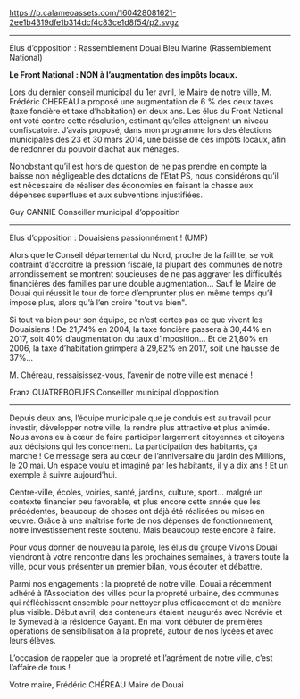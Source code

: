 https://p.calameoassets.com/160428081621-2ee1b4319dfe1b314dcf4c83ce1d8f54/p2.svgz

---

Élus d’opposition : Rassemblement Douai Bleu Marine (Rassemblement National)

**Le Front National : NON à l’augmentation des impôts locaux.**

Lors du dernier conseil municipal du 1er avril, le Maire de notre ville, M. Frédéric CHEREAU a proposé une augmentation de 6 % des deux taxes (taxe foncière et taxe d’habitation) en deux ans. Les élus du Front National ont voté contre cette résolution, estimant qu’elles atteignent un niveau confiscatoire. J’avais proposé, dans mon programme lors des élections municipales des 23 et 30 mars 2014, une baisse de ces impôts locaux, afin de redonner du pouvoir d’achat aux ménages.

Nonobstant qu’il est hors de question de ne pas prendre en compte la baisse non négligeable des dotations de l’Etat PS, nous considérons qu’il est nécessaire de réaliser des économies en faisant la chasse aux dépenses superflues et aux subventions injustifiées.

Guy CANNIE
Conseiller municipal d’opposition

---

Élus d’opposition : Douaisiens passionnément ! (UMP)

Alors que le Conseil départemental du Nord, proche de la faillite, se voit contraint d’accroître la pression fiscale, la plupart des communes de notre arrondissement se montrent soucieuses de ne pas aggraver les difficultés financières des familles par une double augmentation... Sauf le Maire de Douai qui réussit le tour de force d’emprunter plus en même temps qu’il impose plus, alors qu’à l’en croire "tout va bien".

Si tout va bien pour son équipe, ce n’est certes pas ce que vivent les Douaisiens ! De 21,74% en 2004, la taxe foncière passera à 30,44% en 2017, soit 40% d’augmentation du taux d’imposition… Et de 21,80% en 2006, la taxe d’habitation grimpera à 29,82% en 2017, soit une hausse de 37%…

M. Chéreau, ressaisissez-vous, l’avenir de notre ville est menacé !

Franz QUATREBOEUFS
Conseiller municipal d’opposition

---

Depuis deux ans, l’équipe municipale que je conduis est au travail pour investir, développer notre ville, la rendre plus attractive et plus animée. Nous avons eu à cœur de faire participer largement citoyennes et citoyens aux décisions qui les concernent. La participation des habitants, ça marche ! Ce message sera au cœur de l’anniversaire du jardin des Millions, le 20 mai. Un espace voulu et imaginé par les habitants, il y a dix ans ! Et un exemple à suivre aujourd’hui.

Centre-ville, écoles, voiries, santé, jardins, culture, sport… malgré un contexte financier peu favorable, et plus encore cette année que les précédentes, beaucoup de choses ont déjà été réalisées ou mises en œuvre. Grâce à une maîtrise forte de nos dépenses de fonctionnement, notre investissement reste soutenu. Mais beaucoup reste encore à faire.

Pour vous donner de nouveau la parole, les élus du groupe Vivons Douai viendront à votre rencontre dans les prochaines semaines, à travers toute la ville, pour vous présenter un premier bilan, vous écouter et débattre.

Parmi nos engagements : la propreté de notre ville. Douai a récemment adhéré à l’Association des villes pour la propreté urbaine, des communes qui réfléchissent ensemble pour nettoyer plus efficacement et de manière plus visible. Début avril, des conteneurs étaient inaugurés avec Norévie et le Symevad à la résidence Gayant. En mai vont débuter de premières opérations de sensibilisation à la propreté, autour de nos lycées et avec leurs élèves.

L’occasion de rappeler que la propreté et l’agrément de notre ville, c’est l’affaire de tous !

Votre maire,
Frédéric CHÉREAU
Maire de Douai
